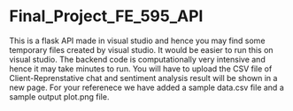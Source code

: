 # Final_Project_FE_595_API
This is a flask API made in visual studio and hence you may find some temporary files created by visual studio.
It would be easier to run this on visual studio.
The backend code is computationally very intensive and hence it may take minutes to run.
You will have to upload the CSV file of Client-Reprenstative chat and sentiment analysis result will be shown in a new page.
For your referenece we have added a sample data.csv file and a sample output plot.png file.
